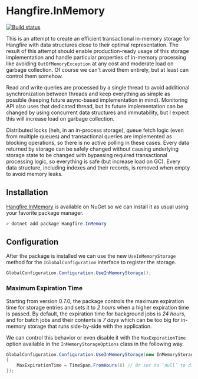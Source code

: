 # Hangfire.InMemory

[![Build status](https://ci.appveyor.com/api/projects/status/yq82w8ji419c61vy?svg=true)](https://ci.appveyor.com/project/HangfireIO/hangfire-inmemory)

This is an attempt to create an efficient transactional in-memory storage for Hangfire with data structures close to their optimal representation. The result of this attempt should enable production-ready usage of this storage implementation and handle particular properties of in-memory processing like avoiding `OutOfMemoryException` at any cost and moderate load on garbage collection. Of course we can't avoid them entirely, but at least can control them somehow.

Read and write queries are processed by a single thread to avoid additional synchronization between threads and keep everything as simple as possible (keeping future async-based implementation in mind). Monitoring API also uses that dedicated thread, but its future implementation can be changed by using concurrent data structures and immutability, but I expect this will increase load on garbage collection.

Distributed locks (heh, in an in-process storage), queue fetch logic (even from multiple queues) and transactional queries are implemented as blocking operations, so there is no active polling in these cases. Every data returned by storage can be safely changed without causing underlying storage state to be changed with bypassing required transactional processing logic, so everything is safe (but increase load on GC). Every data structure, including indexes and their records, is removed when empty to avoid memory leaks.

## Installation

[Hangfire.InMemory](https://www.nuget.org/packages/Hangfire.InMemory/) is available on NuGet so we can install it as usual using your favorite package manager.

```powershell
> dotnet add package Hangfire.InMemory
```

## Configuration

After the package is installed we can use the new `UseInMemoryStorage` method for the `IGlobalConfiguration` interface to register the storage.

```csharp
GlobalConfiguration.Configuration.UseInMemoryStorage();
```

### Maximum Expiration Time

Starting from version 0.7.0, the package controls the maximum expiration time for storage entries and sets it to *2 hours* when a higher expiration time is passed. By default, the expiration time for background jobs is *24 hours*, and for batch jobs and their contents is *7 days* which can be too big for in-memory storage that runs side-by-side with the application.

We can control this behavior or even disable it with the `MaxExpirationTime` option available in the `InMemoryStorageOptions` class in the following way.

```csharp
GlobalConfiguration.Configuration.UseInMemoryStorage(new InMemoryStorageOptions
{
    MaxExpirationTime = TimeSpan.FromHours(6) // Or set to `null` to disable
});
```
